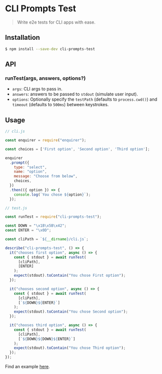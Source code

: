 # CLI Prompts Test

> Write e2e tests for CLI apps with ease.

## Installation

```bash
$ npm install --save-dev cli-prompts-test
```

## API

### runTest(args, answers, options?)

- `args`: CLI args to pass in.
- `answers`: answers to be passed to `stdout` (simulate user input).
- `options`: Optionally specify the `testPath` (defaults to `process.cwd()`) and `timeout` (defaults to `500ms`) between keystrokes.

## Usage

```js
// cli.js

const enquirer = require("enquirer");

const choices = ['First option', 'Second option', 'Third option'];

enquirer
  .prompt({
    type: "select",
    name: "option",
    message: "Choose from below",
    choices,
  })
  .then(({ option }) => {
    console.log(`You chose ${option}`);
  });
```

```js
// test.js

const runTest = require("cli-prompts-test");

const DOWN = "\x1B\x5B\x42";
const ENTER = "\x0D";

const cliPath = `${__dirname}/cli.js`;

describe("cli-prompts-test", () => {
  it("chooses first option", async () => {
    const { stdout } = await runTest(
      [cliPath],
      [ENTER]
    );
    expect(stdout).toContain("You chose First option");
  });

  it("chooses second option", async () => {
    const { stdout } = await runTest(
      [cliPath],
      [`${DOWN}${ENTER}`]
    );
    expect(stdout).toContain("You chose Second option");
  });

  it("chooses third option", async () => {
    const { stdout } = await runTest(
      [cliPath],
      [`${DOWN}${DOWN}${ENTER}`]
    );
    expect(stdout).toContain("You chose Third option");
  });
});
```

Find an example [here](https://github.com/madlabsinc/mevn-cli/blob/develop/jest/helpers.js).
